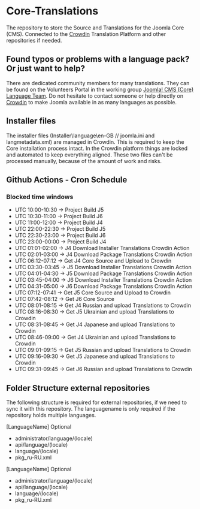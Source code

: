 # Core-Translations

The repository to store the Source and Translations for the Joomla Core (CMS).
Connected to the [Crowdin](https://joomla.crowdin.com/cms) Translation Platform and other repositories if needed.

## Found typos or problems with a language pack? Or just want to help?

There are dedicated community members for many translations. They can be found on the Volunteers Portal in the working group [Joomla! CMS (Core) Language Team](https://volunteers.joomla.org/teams/joomla-cms-language-team). Do not hesitate to contact someone or help directly on [Crowdin](https://joomla.crowdin.com/cms) to make Joomla available in as many languages as possible.

## Installer files

The installer files (Installer\language\en-GB // joomla.ini and langmetadata.xml) are managed in Crowdin.
This is required to keep the Core installation process intact.
In the Crowdin platform things are locked and automated to keep everything aligned.
These two files can't be processed manually, because of the amount of work and risks.

## Github Actions - Cron Schedule

### Blocked time windows
* UTC 10:00-10:30 -> Project Build J5
* UTC 10:30-11:00 -> Project Build J6
* UTC 11:00-12:00 -> Project Build J4
* UTC 22:00-22:30 -> Project Build J5
* UTC 22:30-23:00 -> Project Build J6
* UTC 23:00-00:00 -> Project Build J4
* UTC 01:01-02:00 -> J4 Download Installer Translations Crowdin Action
* UTC 02:01-03:00 -> J4 Download Package Translations Crowdin Action
* UTC 06:12-07:12 -> Get J4 Core Source and Upload to Crowdin
* UTC 03:30-03:45 -> J5 Download Installer Translations Crowdin Action
* UTC 04:01-04:30 -> J5 Download Package Translations Crowdin Action
* UTC 03:45-04:00 -> J6 Download Installer Translations Crowdin Action
* UTC 04:31-05:00 -> J6 Download Package Translations Crowdin Action
* UTC 07:12-07:41 -> Get J5 Core Source and Upload to Crowdin
* UTC 07:42-08:12 -> Get J6 Core Source
* UTC 08:01-08:15 -> Get J4 Russian and upload Translations to Crowdin
* UTC 08:16-08:30 -> Get J5 Ukrainian and upload Translations to Crowdin
* UTC 08:31-08:45 -> Get J4 Japanese and upload Translations to Crowdin
* UTC 08:46-09:00 -> Get J4 Ukrainian and upload Translations to Crowdin
* UTC 09:01-09:15 -> Get J5 Russian and upload Translations to Crowdin
* UTC 09:16-09:30 -> Get J5 Japanese and upload Translations to Crowdin
* UTC 09:31-09:45 -> Get J6 Russian and upload Translations to Crowdin

## Folder Structure external repositories
The following structure is required for external repositories, if we need to sync it with this repository.
The languagename is only required if the repository holds multiple languages.

[LanguageName] Optional
- administrator/language/(locale)
- api/language/(locale)
- language/(locale)
- pkg_ru-RU.xml

[LanguageName] Optional
- administrator/language/(locale)
- api/language/(locale)
- language/(locale)
- pkg_ru-RU.xml

